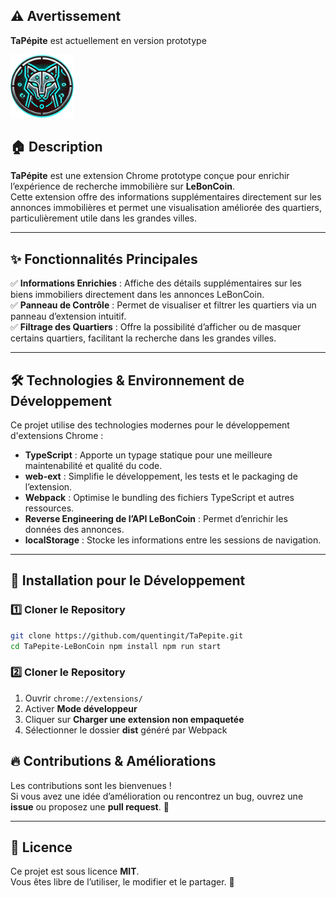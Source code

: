 ## ⚠️ Avertissement
**TaPépite** est actuellement en version prototype 


<img src="icons/icon.png" alt="Description de l'image" width="20%" />


## 🏠 Description

**TaPépite** est une extension Chrome prototype conçue pour enrichir l’expérience de recherche immobilière sur **LeBonCoin**.  
Cette extension offre des informations supplémentaires directement sur les annonces immobilières et permet une visualisation améliorée des quartiers, particulièrement utile dans les grandes villes.

---

## ✨ Fonctionnalités Principales

✅ **Informations Enrichies** : Affiche des détails supplémentaires sur les biens immobiliers directement dans les annonces LeBonCoin.  
✅ **Panneau de Contrôle** : Permet de visualiser et filtrer les quartiers via un panneau d’extension intuitif.  
✅ **Filtrage des Quartiers** : Offre la possibilité d’afficher ou de masquer certains quartiers, facilitant la recherche dans les grandes villes.  

---

## 🛠 Technologies & Environnement de Développement

Ce projet utilise des technologies modernes pour le développement d'extensions Chrome :

- **TypeScript** : Apporte un typage statique pour une meilleure maintenabilité et qualité du code.
- **web-ext** : Simplifie le développement, les tests et le packaging de l’extension.
- **Webpack** : Optimise le bundling des fichiers TypeScript et autres ressources.
- **Reverse Engineering de l’API LeBonCoin** : Permet d’enrichir les données des annonces.
- **localStorage** : Stocke les informations entre les sessions de navigation.

---

## 🚀 Installation pour le Développement

### 1️⃣ Cloner le Repository
```sh
git clone https://github.com/quentingit/TaPepite.git
cd TaPepite-LeBonCoin npm install npm run start
```
### 2️⃣ Cloner le Repository

1. Ouvrir `chrome://extensions/`
2. Activer **Mode développeur**
3. Cliquer sur **Charger une extension non empaquetée**
4. Sélectionner le dossier **dist** généré par Webpack

## 🔥 Contributions & Améliorations

Les contributions sont les bienvenues !  
Si vous avez une idée d’amélioration ou rencontrez un bug, ouvrez une **issue** ou proposez une **pull request**. 🙌  

---

## 📜 Licence

Ce projet est sous licence **MIT**.  
Vous êtes libre de l’utiliser, le modifier et le partager. 🎉  

